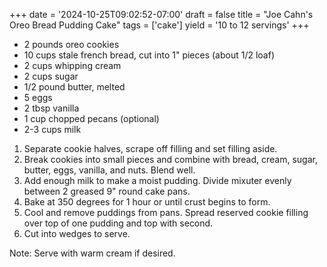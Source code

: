 +++
date = '2024-10-25T09:02:52-07:00'
draft = false
title = "Joe Cahn's Oreo Bread Pudding Cake"
tags = ['cake']
yield = '10 to 12 servings'
+++

* 2 pounds oreo cookies
* 10 cups stale french bread, cut into 1" pieces (about 1/2 loaf)
* 2 cups whipping cream
* 2 cups sugar
* 1/2 pound butter, melted
* 5 eggs
* 2 tbsp vanilla
* 1 cup chopped pecans (optional)
* 2-3 cups milk

1. Separate cookie halves, scrape off filling and set filling aside. 
2. Break cookies into small pieces and combine with bread, cream, sugar, butter, eggs, vanilla, and nuts. Blend well.
3. Add enough milk to make a moist pudding. Divide mixuter evenly between 2 greased 9" round cake pans.
4. Bake at 350 degrees for 1 hour or until crust begins to form.
5. Cool and remove puddings from pans. Spread reserved cookie filling over top of one pudding and top with second.
6. Cut into wedges to serve.

Note: Serve with warm cream if desired.